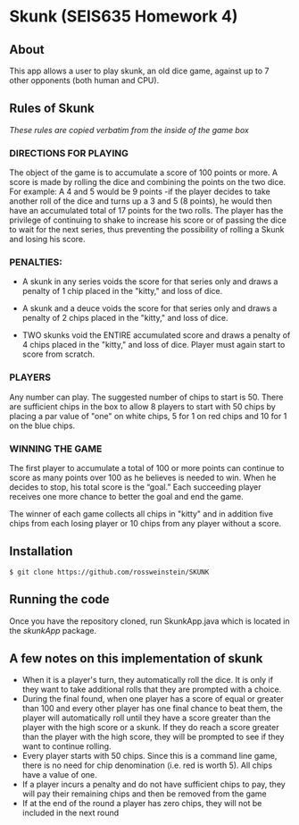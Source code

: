 # Skunk (SEIS635 Homework 4)

## About

This app allows a user to play skunk, an old dice game, against up to 7 other opponents (both human and CPU).

## Rules of Skunk

*These rules are copied verbatim from the inside of the game box*
 
### DIRECTIONS FOR PLAYING
 
The object of the game is to accumulate a score of 100 points or more. A
score is made by rolling the dice and combining the points on the two
dice. For example: A 4 and 5 would be 9 points -if the player decides to take
another roll of the dice and turns up a 3 and 5 (8 points), he would then
have an accumulated total of 17 points for the two rolls. The player has the
privilege of continuing to shake to increase his score or of passing the dice
to wait for the next series, thus preventing the possibility of rolling
a Skunk and losing his score.
 
### PENALTIES:

* A skunk in any series voids the score for that series only and draws a penalty of 1 chip placed in the "kitty," and loss of dice.
 
* A skunk and a deuce voids the score for that series only and draws a penalty of 2 chips placed in the "kitty," and loss of dice.
 
* TWO skunks void the ENTIRE accumulated score and draws a penalty of 4 chips placed in the "kitty," and loss of dice. Player must again start to score from scratch.
 
### PLAYERS

Any number can play. The suggested number of chips to start is 50. There are sufficient chips in the box to allow 8 players to start with 50 chips by placing a par value of "one" on white chips, 5 for 1 on red chips and 10 for 1 on the blue chips.

### WINNING THE GAME

The first player to accumulate a total of 100 or more points can continue to
score as many points over 100 as he believes is needed to win. When he
decides to stop, his total score is the “goal.” Each succeeding player
receives one more chance to better the goal and end the game.
 
The winner of each game collects all chips in "kitty" and in addition five
chips from each losing player or 10 chips from any player without a score.

## Installation

```
$ git clone https://github.com/rossweinstein/SKUNK
```

## Running the code

Once you have the repository cloned, run SkunkApp.java which is located in the *skunkApp* package. 

## A few notes on this implementation of skunk

* When it is a player's turn, they automatically roll the dice. It is only if they want to take additional rolls that they are prompted with a choice.
* During the final found, when one player has a score of equal or greater than 100 and every other player has one final chance to beat them, the player will automatically roll until they have a score greater than the player with the high score or a skunk. If they do reach a score greater than the player with the high score, they will be prompted to see if they want to continue rolling.
* Every player starts with 50 chips. Since this is a command line game, there is no need for chip denomination (i.e. red is worth 5).  All chips have a value of one.
* If a player incurs a penalty and do not have sufficient chips to pay, they will pay their remaining chips and then be removed from the game
* If at the end of the round a player has zero chips, they will not be included in the next round
